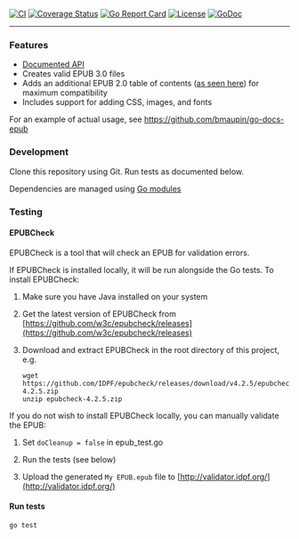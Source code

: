 [![CI](https://github.com/bmaupin/go-epub/workflows/CI/badge.svg)](https://github.com/bmaupin/go-epub/actions)
[![Coverage Status](https://coveralls.io/repos/github/bmaupin/go-epub/badge.svg)](https://coveralls.io/github/bmaupin/go-epub)
[![Go Report Card](https://goreportcard.com/badge/github.com/bmaupin/go-epub)](https://goreportcard.com/report/github.com/bmaupin/go-epub)
[![License](https://img.shields.io/badge/license-MIT-blue.svg)](https://github.com/bmaupin/go-epub/blob/master/LICENSE)
[![GoDoc](https://godoc.org/github.com/bmaupin/go-epub?status.svg)](https://godoc.org/github.com/bmaupin/go-epub)

---

### Features
- [Documented API](https://godoc.org/github.com/bmaupin/go-epub)
- Creates valid EPUB 3.0 files
- Adds an additional EPUB 2.0 table of contents ([as seen here](https://github.com/bmaupin/epub-samples)) for maximum compatibility
- Includes support for adding CSS, images, and fonts

For an example of actual usage, see https://github.com/bmaupin/go-docs-epub

### Development

Clone this repository using Git. Run tests as documented below.

Dependencies are managed using [Go modules](https://golang.org/ref/mod)

### Testing

#### EPUBCheck

EPUBCheck is a tool that will check an EPUB for validation errors.

If EPUBCheck is installed locally, it will be run alongside the Go tests. To install EPUBCheck:

1. Make sure you have Java installed on your system

1. Get the latest version of EPUBCheck from [https://github.com/w3c/epubcheck/releases](https://github.com/w3c/epubcheck/releases)

1. Download and extract EPUBCheck in the root directory of this project, e.g.

   ```
   wget https://github.com/IDPF/epubcheck/releases/download/v4.2.5/epubcheck-4.2.5.zip
   unzip epubcheck-4.2.5.zip
   ```

If you do not wish to install EPUBCheck locally, you can manually validate the EPUB:

1. Set `doCleanup = false` in epub_test.go

1. Run the tests (see below)

1. Upload the generated `My EPUB.epub` file to [http://validator.idpf.org/](http://validator.idpf.org/)

#### Run tests

```
go test
```
